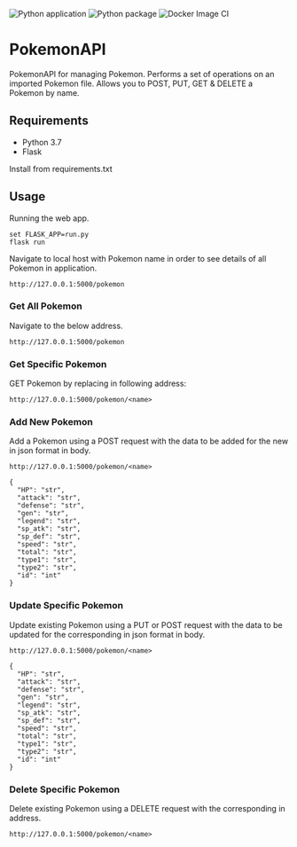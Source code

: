 ![Python application](https://github.com/jacknely/PokemonAPI/workflows/Python%20application/badge.svg)
![Python package](https://github.com/jacknely/PokemonAPI/workflows/Python%20package/badge.svg)
![Docker Image CI](https://github.com/jacknely/PokemonAPI/workflows/Docker%20Image%20CI/badge.svg)



# PokemonAPI
PokemonAPI for managing Pokemon. Performs a set of operations on an imported Pokemon file.
Allows you to POST, PUT, GET & DELETE a Pokemon by name.

## Requirements

- Python 3.7
- Flask


Install from requirements.txt


## Usage

Running the web app.

```
set FLASK_APP=run.py
flask run
```
Navigate to local host with Pokemon name in order to see details of all Pokemon in application.
```
http://127.0.0.1:5000/pokemon
```
### Get All Pokemon

Navigate to the below address.

```
http://127.0.0.1:5000/pokemon
```
### Get Specific Pokemon

GET Pokemon by replacing <name> in following address:
```
http://127.0.0.1:5000/pokemon/<name>
```
  
### Add New Pokemon
  
Add a Pokemon using a POST request with the data to be added for the new <name> in json format in body.

```
http://127.0.0.1:5000/pokemon/<name>
```
```
{	
  "HP": "str",
  "attack": "str",
  "defense": "str",
  "gen": "str",
  "legend": "str",
  "sp_atk": "str",
  "sp_def": "str",
  "speed": "str",
  "total": "str",
  "type1": "str",
  "type2": "str",
  "id": "int"
}
```

### Update Specific Pokemon
  
Update existing Pokemon using a PUT or POST request with the data to be updated for the corresponding <name> in json format in body.

```
http://127.0.0.1:5000/pokemon/<name>
```
```
{	
  "HP": "str",
  "attack": "str",
  "defense": "str",
  "gen": "str",
  "legend": "str",
  "sp_atk": "str",
  "sp_def": "str",
  "speed": "str",
  "total": "str",
  "type1": "str",
  "type2": "str",
  "id": "int"
}
```
### Delete Specific Pokemon
  
Delete existing Pokemon using a DELETE request with the corresponding <name> in address.

```
http://127.0.0.1:5000/pokemon/<name>
```
  
  
